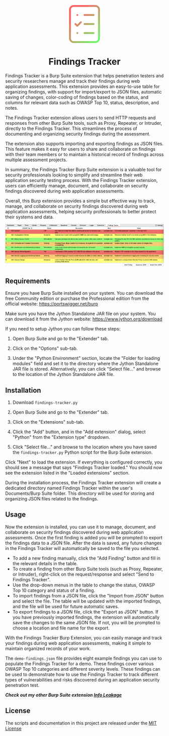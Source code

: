 <p align="center"><img src="images/icon.svg" height="120px" />
<h1 align="center">Findings Tracker</h1></p>

Findings Tracker is a Burp Suite extension that helps penetration testers and security researchers manage and track their findings during web application assessments. This extension provides an easy-to-use table for organizing findings, with support for import/export to JSON files, automatic saving of changes, color-coding of findings based on the status, and columns for relevant data such as OWASP Top 10, status, description, and notes.

The Findings Tracker extension allows users to send HTTP requests and responses from other Burp Suite tools, such as Proxy, Repeater, or Intruder, directly to the Findings Tracker. This streamlines the process of documenting and organizing security findings during the assessment.

The extension also supports importing and exporting findings as JSON files. This feature makes it easy for users to share and collaborate on findings with their team members or to maintain a historical record of findings across multiple assessment projects.

In summary, the Findings Tracker Burp Suite extension is a valuable tool for security professionals looking to simplify and streamline their web application security testing process. With the Findings Tracker extension, users can efficiently manage, document, and collaborate on security findings discovered during web application assessments.

Overall, this Burp extension provides a simple but effective way to track, manage, and collaborate on security findings discovered during web application assessments, helping security professionals to better protect their systems and data.

![Screenshot](images/screenshot.png)

## Requirements

Ensure you have Burp Suite installed on your system. You can download the free Community edition or purchase the Professional edition from the official website: https://portswigger.net/burp

Make sure you have the Jython Standalone JAR file on your system. You can download it from the Jython website: https://www.jython.org/download

If you need to setup Jython you can follow these steps:
1. Open Burp Suite and go to the "Extender" tab.

2. Click on the "Options" sub-tab.

3. Under the "Python Environment" section, locate the "Folder for loading modules" field and set it to the directory where the Jython Standalone JAR file is stored. Alternatively, you can click "Select file..." and browse to the location of the Jython Standalone JAR file.

## Installation

1. Download ```findings-tracker.py```

2. Open Burp Suite and go to the "Extender" tab.

3. Click on the "Extensions" sub-tab.

4. Click the "Add" button, and in the "Add extension" dialog, select "Python" from the "Extension type" dropdown.

5. Click "Select file..." and browse to the location where you have saved the ```findings-tracker.py``` Python script for the Burp Suite extension.

Click "Next" to load the extension. If everything is configured correctly, you should see a message that says "Findings Tracker loaded." You should now see the extension listed in the "Loaded extensions" section.

During the installation process, the Findings Tracker extension will create a dedicated directory named Findings Tracker within the user's Documents/Burp Suite folder. This directory will be used for storing and organizing JSON files related to the findings.

## Usage

Now the extension is installed, you can use it to manage, document, and collaborate on security findings discovered during web application assessments. Once the first finding is added you will be prompted to export the findings data to a JSON file. After the data is saved, any future changes in the Findings Tracker will automatically be saved to the file you selected.

- To add a new finding manually, click the "Add Finding" button and fill in the relevant details in the table.
- To create a finding from other Burp Suite tools (such as Proxy, Repeater, or Intruder), right-click on the request/response and select "Send to Findings Tracker".
- Use the drop-down menus in the table to change the status, OWASP Top 10 category and status of a finding.
- To import findings from a JSON file, click the "Import from JSON" button and select the file. The table will be updated with the imported findings, and the file will be used for future automatic saves.
- To export findings to a JSON file, click the "Export as JSON" button. If you have previously imported findings, the extension will automatically save the changes to the same JSON file. If not, you will be prompted to choose a location and file name for the export.

With the Findings Tracker Burp Extension, you can easily manage and track your findings during web application assessments, making it simple to maintain organized records of your work.

The ```demo-findings.json``` file provides eight example findings you can use to populate the Findings Tracker for a demo. These findings cover various OWASP Top 10 categories and different severity levels. These findings can be used to demonstrate how to use the Findings Tracker to track different types of vulnerabilities and risks discovered during an application security penetration test.

***Check out my other Burp Suite extension [Info Leakage](https://github.com/marksowell/Info-Leakage)***

## License
The scripts and documentation in this project are released under the [MIT License](LICENSE)
